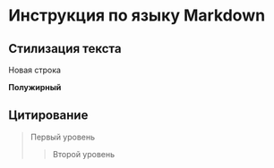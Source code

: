 # Инструкция по языку Markdown 

## Стилизация текста 

Новая строка

**Полужирный** 

## Цитирование
> Первый уровень 
>> Второй уровень 